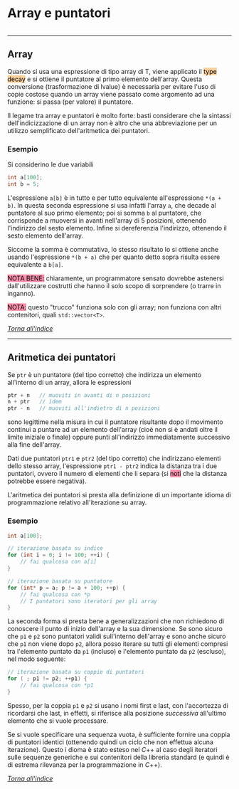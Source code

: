 # Array e puntatori
```toc
```
---

## Array
Quando si usa una espressione di tipo array di T, viene applicato il <mark style="background: #FFB86CA6;">type decay</mark> e si ottiene il puntatore al primo elemento dell'array.
Questa conversione (trasformazione di lvalue) è necessaria per evitare l'uso di copie costose quando un array viene passato come argomento ad una funzione: si passa (per valore) il puntatore.

Il legame tra array e puntatori è molto forte: basti considerare che la sintassi dell'indicizzazione di un array non è altro che una abbreviazione per un utilizzo semplificato dell'aritmetica dei puntatori.

### Esempio
Si considerino le due variabili
```cpp
int a[100];
int b = 5;
```
L'espressione `a[b]` è in tutto e per tutto equivalente all'espressione `*(a + b)`.
In questa seconda espressione si usa infatti l'array `a`, che decade al puntatore al suo primo elemento; poi si somma `b` al puntatore, che corrisponde a muoversi in avanti nell'array di 5 posizioni, ottenendo l'indirizzo del sesto elemento.
Infine si dereferenzia l'indirizzo, ottenendo il sesto elemento dell'array.

Siccome la somma è commutativa, lo stesso risultato lo si ottiene anche usando l'espressione `*(b + a)` che per quanto detto sopra risulta essere equivalente a `b[a]`.

<mark style="background: #FF5582A6;">NOTA BENE:</mark> chiaramente, un programmatore sensato dovrebbe astenersi dall'utilizzare costrutti che hanno il solo scopo di sorprendere (o trarre in inganno).

<mark style="background: #FF5582A6;">NOTA:</mark> questo "trucco" funziona solo con gli array; non funziona con altri contenitori, quali `std::vector<T>`.

[_Torna all'indice_](#array%20e%20puntatori)

---

## Aritmetica dei puntatori
Se `ptr` è un puntatore (del tipo corretto) che indirizza un elemento all'interno di un array, allora le espressioni
  ```cpp
ptr + n   // muoviti in avanti di n posizioni
n + ptr   // idem
ptr - n   // muoviti all'indietro di n posizioni
```
sono legittime nella misura in cui il puntatore risultante dopo il movimento continui a puntare ad un elemento dell'array (cioè non si è andati oltre il limite iniziale o finale) oppure punti all'indirizzo immediatamente successivo alla fine dell'array.

Dati due puntatori `ptr1` e `ptr2` (del tipo corretto) che indirizzano elementi dello stesso array, l'espressione `ptr1 - ptr2` indica la distanza tra i due puntatori, ovvero il numero di elementi che li separa (si <mark style="background: #FF5582A6;">noti</mark> che la distanza potrebbe essere negativa).

L'aritmetica dei puntatori si presta alla definizione di un importante idioma di programmazione relativo all'iterazione su array.

### Esempio
```cpp
int a[100];

// iterazione basata su indice
for (int i = 0; i != 100; ++i) {
	// fai qualcosa con a[i]
}

// iterazione basata su puntatore
for (int* p = a; p != a + 100; ++p) {
	// fai qualcosa con *p
	// I puntatori sono iteratori per gli array
}
```

La seconda forma si presta bene a generalizzazioni che non richiedono di conoscere il punto di inizio dell'array e la sua dimensione.
Se sono sicuro che `p1` e `p2` sono puntatori validi sull'interno dell'array e sono anche sicuro che `p1` non viene dopo `p2`, allora posso iterare su tutti gli elementi compresi tra l'elemento puntato da `p1` (incluso) e l'elemento puntato da `p2` (escluso), nel modo seguente:
```cpp
// iterazione basata su coppie di puntatori
for ( ; p1 != p2; ++p1) {
	// fai qualcosa con *p1
}
```

Spesso, per la coppia `p1` e `p2` si usano i nomi first e last, con l'accortezza di ricordarsi che last, in effetti, si riferisce alla posizione *successiva* all'ultimo elemento che si vuole processare.

Se si vuole specificare una sequenza vuota, è sufficiente fornire una coppia di puntatori identici (ottenendo quindi un ciclo che non effettua alcuna iterazione).
Questo i dioma è stato esteso nel $C$++ al caso degli iteratori sulle sequenze generiche e sui contenitori della libreria standard (e quindi è di estrema rilevanza per la programmazione in        $C$++).

[_Torna all'indice_](#array%20e%20puntatori)